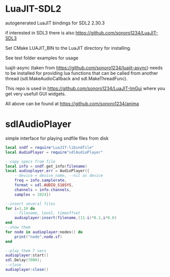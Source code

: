 # LuaJIT-SDL2
autogenerated LuaJIT bindings for SDL2 2.30.3

if interested in SDL3 there is also https://github.com/sonoro1234/LuaJIT-SDL3

Set CMake LUAJIT_BIN to the LuaJIT directory for installing.

See test folder examples for usage

luajit-async (taken from https://github.com/sonoro1234/luajit-async) needs to be installed for providing lua functions that can be called from another thread (sdl.MakeAudioCallback and sdl.MakeThreadFunc).

This repo is used in https://github.com/sonoro1234/LuaJIT-ImGui where you get very usefull GUI widgets.

All above can be found at https://github.com/sonoro1234/anima

# sdlAudioPlayer

simple interface for playing sndfile files from disk

```lua
local sndf = require"LuaJIT-libsndfile"
local AudioPlayer = require"sdlAudioPlayer"

--copy specs from file
local info = sndf.get_info(filename)
local audioplayer,err = AudioPlayer({
    --device = device_name, --nil as device
    freq = info.samplerate, 
    format = sdl.AUDIO_S16SYS,
    channels = info.channels, 
    samples = 1024})

--insert several files
for i=1,10 do
	--filename, level, timeoffset
	audioplayer:insert(filename,(11-i)*0.1,i*0.6)
end
--show them
for node in audioplayer:nodes() do
    print("node",node.sf)
end

--play them 7 secs
audioplayer:start()
sdl.Delay(7000);
--close
audioplayer:close()
```
